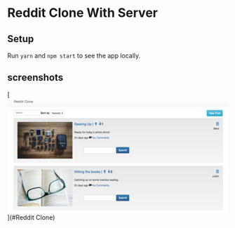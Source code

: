 # Reddit Clone With Server


## Setup

Run `yarn` and `npm start` to see the app locally.

## screenshots

[![App Screenshot](https://github.com/JonDRamer/Angular-PostgreSQL-Reddit-Clone/blob/master/screenshots/Reddit%20Clone.png)](#Reddit Clone)
